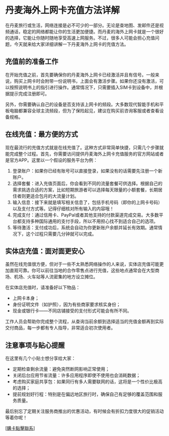 # 丹麦海外上网卡充值方法详解

在丹麦旅行或生活，网络连接是必不可少的一部分。无论是查地图、发邮件还是视频通话，稳定的网络都能让你的生活更加便捷。而丹麦的海外上网卡就是一个很好的选择，它能让你随时随地享受高速上网服务。不过，很多人可能会担心充值问题，今天就来给大家详细讲解一下丹麦海外上网卡的充值方法。

## 充值前的准备工作

在开始充值之前，首先要确保你的丹麦海外上网卡已经激活并且有信号。一般来说，购买上网卡时会附带一份说明书，上面会有激活步骤。如果你还没有激活，可以按照说明书上的指引进行操作。通常情况下，只需要插入SIM卡到设备中，并根据提示完成注册即可。

另外，你需要确认自己的设备是否支持该上网卡的频段。大多数现代智能手机和平板电脑都兼容全球主流频段，但为了保险起见，建议在购买前咨询客服或者查看设备规格。

## 在线充值：最方便的方式

现在最流行的充值方式就是在线充值了。这种方式非常简单快捷，只需几个步骤就能完成整个过程。首先，你需要访问提供丹麦海外上网卡充值服务的官方网站或者是官方APP。这里以一个假设的服务平台为例：

1. 登录账户：如果你已经有账号可以直接登录，如果没有的话需要先注册一个新账户。
2. 选择套餐：进入充值页面后，你会看到不同的流量套餐可供选择。根据自己的需求挑选合适的方案，比如短期旅游者可以选择每天限量的小额套餐，长期居住者则更适合包月的大流量计划。
3. 输入信息：接下来就是填写相关信息了，包括手机号码（即你的上网卡号码）以及支付方式等。记得仔细核对所有输入的内容哦！
4. 完成支付：通过信用卡、PayPal或者其他支持的付款渠道完成交易。大多数平台都支持多种国际通用的支付手段，所以不用担心找不到适合自己的选项。
5. 等待激活：支付成功后，系统会自动为你更新账户余额并延长有效期。通常情况下，这个过程只需要几分钟就可以完成。

## 实体店充值：面对面更安心

虽然在线充值很方便，但对于一些不太熟悉网络操作的人来说，实体店充值可能更加直观可靠。你可以前往当地的合作零售点进行充值，这些地点通常会在大型商场、机场、火车站等人流密集的地方设立摊位。

在实体店充值时，请准备好以下物品：
- 上网卡本身；
- 身份证明文件（如护照），因为有些商家要求核实身份；
- 现金或银行卡——不同店铺接受的支付形式可能会有所不同。

工作人员会帮助你完成整个流程，从查询当前余额到选择适当的充值金额再到实际交付商品，每一步都有专人指导，非常适合初次使用者。

## 注意事项与贴心提醒

在这里有几个小贴士想分享给大家：
- 定期检查剩余流量：避免突然断网影响正常使用；
- 关闭后台应用节省流量：许多应用程序即使不使用也会消耗数据；
- 考虑购买家庭共享包：如果同行有多人需要联网的话，这将是一个性价比极高的选择；
- 提前规划好行程：特别是在偏远地区旅行时，确保自己有足够的覆盖范围和服务质量。

最后别忘了定期关注服务商推出的优惠活动，有时候会有折扣力度很大的促销活动等着你呢！

[[購卡點擊聯系](https://t.me/s/esim1088)]